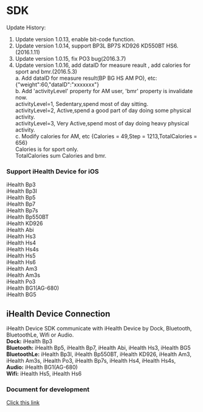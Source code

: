 # SDK
Update History:  

1. Update version 1.0.13, enable bit-code function.  
2. Update version 1.0.14, support BP3L BP7S KD926 KD550BT HS6.(2016.1.11)   
3. Update version 1.0.15, fix PO3 bug(2016.3.7)
4. Update version 1.0.16, add dataID for measure reault , add calories for sport and bmr.(2016.5.3)  
   a. Add dataID for measure result(BP BG HS AM PO), 
   	  etc: {"weight":60,"dataID":"xxxxxxx"}  
   b. Add 'activityLevel' property for AM user, 'bmr' property is invalidate now.   
      activityLevel=1, Sedentary,spend most of day sitting.      
      activityLevel=2, Active,spend a good part of day doing some physical activity.  
      activityLevel=3, Very Active,spend most of day doing heavy physical activity.  
   c. Modify calories for AM, etc {Calories = 49,Step = 1213,TotalCalories = 656}  
      Calories is for sport only.  
      TotalCalories sum Calories and bmr.  



### Support iHealth Device for iOS

iHealth Bp3  
iHealth Bp3l  
iHealth Bp5  
iHealth Bp7  
iHealth Bp7s  
iHealth Bp550BT  
iHealth KD926  
iHealth Abi  
iHealth Hs3  
iHealth Hs4  
iHealth Hs4s  
iHealth Hs5  
iHealth Hs6  
iHealth Am3  
iHealth Am3s  
iHealth Po3  
iHealth BG1(AG-680)  
iHealth BG5 


## iHealth Device Connection 

iHealth Device SDK communicate with iHealth Device by Dock, Bluetooth, BluetoothLe, Wifi or Audio.  
**Dock:** iHealth Bp3  
**Bluetooth:** iHealth Bp5, iHealth Bp7,  iHealth Abi, iHealth Hs3,  iHealth BG5  
**BluetoothLe:** iHealth Bp3l, iHealth Bp550BT, iHealth KD926, iHealth Am3, iHealth Am3s, iHealth Po3, iHealth Bp7s, iHealth Hs4, iHealth Hs4s,  
**Audio:** iHealth BG1(AG-680)  
**Wifi:** iHealth Hs5, iHealth Hs6



### Document for development
[Click this link](https://github.com/iHealthLabs/IOS-SDK/tree/master/%20Document)


